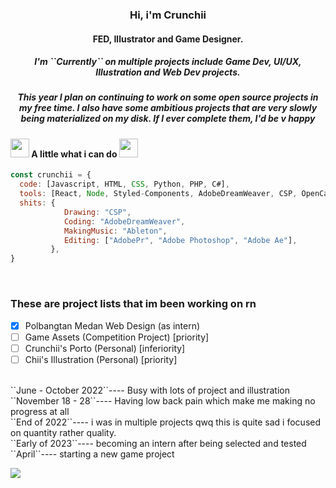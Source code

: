 <h3 align=center>Hi, i'm Crunchii</h3> 
<h4 align=center>FED, Illustrator and Game Designer.</h4>

<h5 align=center> I'm ``Currently`` on multiple projects include Game Dev, UI/UX, Illustration and Web Dev projects.</h5>

<h5 align=center> This year I plan on continuing to work on some open source projects in my free time. I also have some ambitious projects that are very slowly being materialized on my disk. If I ever complete them, I'd be v happy </h5>

#### <img src="https://media.giphy.com/media/iJJOmgeWguyXBXh7C6/giphy.gif" width="30"> A little what i can do <img src="https://media.giphy.com/media/iJJOmgeWguyXBXh7C6/giphy.gif" width="30"> 

```javascript
const crunchii = {
  code: [Javascript, HTML, CSS, Python, PHP, C#],
  tools: [React, Node, Styled-Components, AdobeDreamWeaver, CSP, OpenCanvas7, Ableton, AdobePr, AdobeAe, Unity],
  shits: {
            Drawing: "CSP",
            Coding: "AdobeDreamWeaver",
            MakingMusic: "Ableton",
            Editing: ["AdobePr", "Adobe Photoshop", "Adobe Ae"],
         },
}
```
<br>

### These are project lists that im been working on rn
- [X] Polbangtan Medan Web Design (as intern)
- [ ] Game Assets (Competition Project) [priority]
- [ ] Crunchii's Porto (Personal) [inferiority]
- [ ] Chii's Illustration (Personal) [priority]

<br>
``June - October 2022``---- Busy with lots of project and illustration<br>
``November 18 - 28``---- Having low back pain which make me making no progress at all<br>
``End of 2022``---- i was in multiple projects qwq this is quite sad i focused on quantity rather quality.<br>
``Early of 2023``---- becoming an intern after being selected and tested<br>
``April``---- starting a new game project

[![](https://el-psy-congroo-mohi.glitch.me/count.svg)](https://glitch.com/~el-psy-congroo-mohi)
